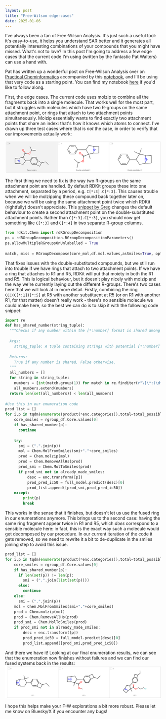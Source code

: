 ```yaml
---
layout: post
title: "Free-Wilson edge-cases"
date: 2025-01-06
---
```

I've always been a fan of Free-Wilson Analysis. It's just such a useful tool: it's easy-to-use, it helps you understand SAR better and it generates all potentially interesting combinations of your compounds that you might have missed. What's not to love? In this post I'm going to address a few edge cases that the current code I'm using (written by the fantastic Pat Walters) can use a hand with.


Pat has written up a wonderful post on Free-Wilson Analysis over on [Practical Cheminformatics](https://practicalcheminformatics.blogspot.com/2018/05/free-wilson-analysis.html) accompanied by this [notebook](https://colab.research.google.com/github/PatWalters/practical_cheminformatics_tutorials/blob/main/sar_analysis/free_wilson.ipynb), and I'll be using that very code as a starting point. You can find my notebook [here](https://github.com/driesvr/driesvr.github.io/blob/main/notebooks/free_wilson_cornercases.ipynb) if you'd like to follow along.

First, the edge cases. The current code uses molzip to combine all the fragments back into a single molecule. That works well for the most part, but it struggles with molecules which have two R-groups on the same attachment point, or rings that attach to two attachment points simultaneously. Molzip essentially wants to find exactly two attachment points that share an index: that's how it knows which atoms to connect. I've drawn up three test cases where that is _not_ the case, in order to verify that our improvements actually work:

![Edge case examples](/assets/edgecases.PNG)


The first thing we need to fix is the way two R-groups on the same attachment point are handled. By default RDKit groups these into one attachment, separated by a period, e.g. `C[*:3].C[*:3]`. This causes trouble when we will be molzipping these compound back together later on, because we will be using the same attachment point twice which RDKit (rightfully) doesn't appreciate. This [snippet by Greg](https://greglandrum.github.io/rdkit-blog/posts/2023-01-09-rgd-tutorial.html) changes the default behaviour to create a second attachment point on the double-substituted attachment points. Rather than `C[*:3].C[*:3]`, you should now get something like `C[*:3]` and `C[*:4]` in two separate R-group columns.
```python
from rdkit.Chem import rdRGroupDecomposition
ps = rdRGroupDecomposition.RGroupDecompositionParameters()
ps.allowMultipleRGroupsOnUnlabelled = True

match, miss = RGroupDecompose(core_mol,df.mol.values,asSmiles=True, options=ps)
```

That fixes issues with the double-substituted compounds, but we still run into trouble if we have rings that attach to two attachment points. If we have a ring that attaches to R1 and R5, RDKit will put that moiety in both the R1 and R5. This is logical behaviour, but it doesn't play nicely with molzip and the way we're currently laying out the different R-groups. There's two cases here that we will look at in more detail. Firstly, combining the ring `CCC(C[*:1])[*:5]` at R5 with another substituent at R5 (or on R1 with another R1, for that matter) doesn't really work - there's no sensible molecule we could make here, so the best we can do is to skip it with the following code snippet:
```python
import re
def has_shared_number(string_tuple):
  """Checks if any number within the [*:number] format is shared among strings in a tuple.

  Args:
    string_tuple: A tuple containing strings with potential [*:number] patterns.

  Returns:
    True if any number is shared, False otherwise.
  """
  all_numbers = []
  for string in string_tuple:
    numbers = [int(match.group(1)) for match in re.finditer(r"\[\*:(\d+)\]", string)]
    all_numbers.extend(numbers)
  return len(set(all_numbers)) < len(all_numbers)

#Use this in our enumeration code
prod_list = []
for i,p in tqdm(enumerate(product(*enc.categories)),total=total_possible_products):
    core_smiles = rgroup_df.Core.values[0]
    if has_shared_number(p):
      continue

    try:
      smi = (".".join(p))
      mol = Chem.MolFromSmiles(smi+"."+core_smiles)
      prod = Chem.molzip(mol)
      prod = Chem.RemoveAllHs(prod)
      prod_smi = Chem.MolToSmiles(prod)
      if prod_smi not in already_made_smiles:
          desc = enc.transform([p])
          prod_pred_ic50 = full_model.predict(desc)[0]
          prod_list.append([prod_smi,prod_pred_ic50])
    except:
        print(p)
        break

```
This works in the sense that it finishes, but doesn't let us use the fused ring in our enumerations anymore. This brings us to the second case: having the same ring fragment appear twice in R1 and R5, which _does_ correspond to a sensible molecule here: in fact, this is the exact way such a molecule would get decomposed by our procedure. In our current iteration of the code it gets removed, so we need to rewrite it a bit to de-duplicate in the smiles joining step to avoid this issue.


```python
prod_list = []
for i,p in tqdm(enumerate(product(*enc.categories)),total=total_possible_products):
    core_smiles = rgroup_df.Core.values[0]
    if has_shared_number(p):
      if len(set(p)) != len(p):
        smi = (".".join(list(set(p))))
      else:
        continue
    else:
      smi = (".".join(p))
    mol = Chem.MolFromSmiles(smi+"."+core_smiles)
    prod = Chem.molzip(mol)
    prod = Chem.RemoveAllHs(prod)
    prod_smi = Chem.MolToSmiles(prod)
    if prod_smi not in already_made_smiles:
        desc = enc.transform([p])
        prod_pred_ic50 = full_model.predict(desc)[0]
        prod_list.append([prod_smi,prod_pred_ic50])
```
And there we have it! Looking at our final enumeration results, we can see that the enumeration now finishes without failures and we can find our fused systems back in the results:
![Edge case result](/assets/edgecases_result.PNG)

I hope this helps make your F-W explorations a bit more robust. Please let me know on Bluesky/X if you encounter any bugs!  


